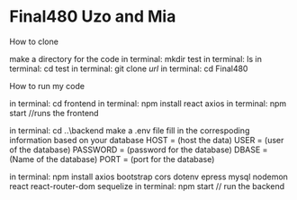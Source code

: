 # Final480 Uzo and Mia

How to clone

make a directory for the code
in terminal: mkdir test
in terminal: ls
in terminal: cd test
in terminal: git clone *url*
in terminal: cd Final480

How to run my code

in terminal: cd frontend
in terminal: npm install react axios
in terminal: npm start //runs the frontend

in terminal: cd ..\backend
make a .env file fill in the correspoding information based on your database
HOST = (host the data)
USER = (user of the database)
PASSWORD = (password for the database)
DBASE = (Name of the database)
PORT = (port for the database)

in terminal: npm install axios bootstrap cors dotenv epress mysql nodemon react react-router-dom sequelize
in terminal: npm start // run the backend
